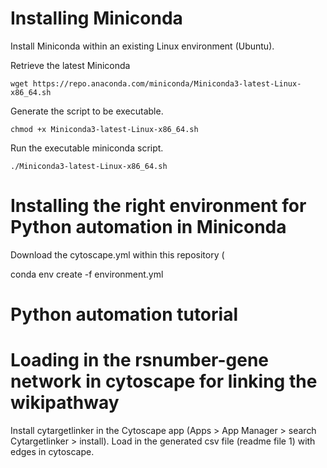 # Installing Miniconda
Install Miniconda within an existing Linux environment (Ubuntu).

Retrieve the latest Miniconda
```console
wget https://repo.anaconda.com/miniconda/Miniconda3-latest-Linux-x86_64.sh
```

Generate the script to be executable.
```console
chmod +x Miniconda3-latest-Linux-x86_64.sh
```

Run the executable miniconda script.
```console
./Miniconda3-latest-Linux-x86_64.sh
```

# Installing the right environment for Python automation in Miniconda
Download the cytoscape.yml within this repository (

conda env create -f environment.yml

# Python automation tutorial


# Loading in the rsnumber-gene network in cytoscape for linking the wikipathway
Install cytargetlinker in the Cytoscape app (Apps > App Manager > search Cytargetlinker > install). Load in the generated csv file (readme file 1) with edges in cytoscape.

